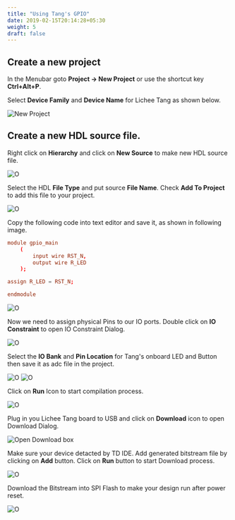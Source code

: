 ```yaml
---
title: "Using Tang's GPIO"
date: 2019-02-15T20:14:28+05:30
weight: 5
draft: false
---
```


## Create a new project

In the Menubar goto **Project -> New Project** or use the shortcut key **Ctrl+Alt+P**.

Select **Device Family** and **Device Name** for Lichee Tang as shown below.

![New Project](/using-tang/using-gpio/images/a.png "New Project")

## Create a new HDL source file.

Right click on **Hierarchy** and click on **New Source** to make new HDL source file.

![O](/using-tang/using-gpio/images/b.png "O")

Select the HDL **File Type** and put source **File Name**. Check **Add To Project** to add this file to your project.

![O](/using-tang/using-gpio/images/c.png "O")

Copy the following code into text editor and save it, as shown in following image.

```toml
module gpio_main
	(
		input wire RST_N,
		output wire R_LED	
	);

assign R_LED = RST_N;

endmodule
```

![O](/using-tang/using-gpio/images/d.png "O")

Now we need to assign physical Pins to our IO ports. Double click on **IO Constraint** to open IO Constraint Dialog.

![O](/using-tang/using-gpio/images/e.png "O")

Select the **IO Bank** and **Pin Location** for Tang's onboard LED and Button then save it as adc file in the project.

![O](/using-tang/using-gpio/images/f.png "O")
![O](/using-tang/using-gpio/images/g.png "O")

Click on **Run** Icon to start compilation process.

![O](/using-tang/using-gpio/images/h.png "O")

Plug in you Lichee Tang board to USB and click on **Download** icon to open Download Dialog. 

![Open Download box](/getting-started/Getting-to-Blinky/images/d1.jpg "Open Download box")

Make sure your device detacted by TD IDE. Add generated bitstream file by clicking on **Add** button. Click on **Run** button to start Download process.

![O](/using-tang/using-gpio/images/i.png "O")

Download the Bitstream into SPI Flash to make your design run after power reset. 

![O](/using-tang/using-gpio/images/j.png "O")